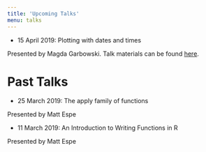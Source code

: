 ```yaml
---
title: 'Upcoming Talks'
menu: talks
---
```


* 15 April 2019: Plotting with dates and times

Presented by Magda Garbowski. Talk materials can be found [here](https://github.com/csu-r-users-group/Talk-materials/tree/master/plotting_datetime_Apr_15_2019/HARV).

# Past Talks

* 25 March 2019: The apply family of functions

Presented by Matt Espe

* 11 March 2019: An Introduction to Writing Functions in R

Presented by Matt Espe
